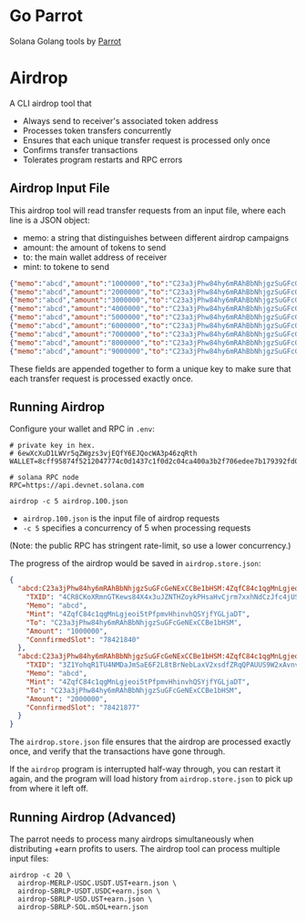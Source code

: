 # Go Parrot

Solana Golang tools by [Parrot](https://parrot.fi)

# Airdrop

A CLI airdrop tool that

- Always send to receiver's associated token address
- Processes token transfers concurrently
- Ensures that each unique transfer request is processed only once
- Confirms transfer transactions
- Tolerates program restarts and RPC errors

## Airdrop Input File

This airdrop tool will read transfer requests from an input file, where each
line is a JSON object:

- memo: a string that distinguishes between different airdrop campaigns
- amount: the amount of tokens to send
- to: the main wallet address of receiver
- mint: to tokene to send

```json
{"memo":"abcd","amount":"1000000","to":"C23a3jPhw84hy6mRAhBbNhjgzSuGFcGeNExCCBe1bHSM","mint":"4ZqfC84c1qgMnLgjeoi5tPfpmvHhinvhQSYjfYGLjaDT"}
{"memo":"abcd","amount":"2000000","to":"C23a3jPhw84hy6mRAhBbNhjgzSuGFcGeNExCCBe1bHSM","mint":"4ZqfC84c1qgMnLgjeoi5tPfpmvHhinvhQSYjfYGLjaDT"}
{"memo":"abcd","amount":"3000000","to":"C23a3jPhw84hy6mRAhBbNhjgzSuGFcGeNExCCBe1bHSM","mint":"4ZqfC84c1qgMnLgjeoi5tPfpmvHhinvhQSYjfYGLjaDT"}
{"memo":"abcd","amount":"4000000","to":"C23a3jPhw84hy6mRAhBbNhjgzSuGFcGeNExCCBe1bHSM","mint":"4ZqfC84c1qgMnLgjeoi5tPfpmvHhinvhQSYjfYGLjaDT"}
{"memo":"abcd","amount":"5000000","to":"C23a3jPhw84hy6mRAhBbNhjgzSuGFcGeNExCCBe1bHSM","mint":"4ZqfC84c1qgMnLgjeoi5tPfpmvHhinvhQSYjfYGLjaDT"}
{"memo":"abcd","amount":"6000000","to":"C23a3jPhw84hy6mRAhBbNhjgzSuGFcGeNExCCBe1bHSM","mint":"4ZqfC84c1qgMnLgjeoi5tPfpmvHhinvhQSYjfYGLjaDT"}
{"memo":"abcd","amount":"7000000","to":"C23a3jPhw84hy6mRAhBbNhjgzSuGFcGeNExCCBe1bHSM","mint":"4ZqfC84c1qgMnLgjeoi5tPfpmvHhinvhQSYjfYGLjaDT"}
{"memo":"abcd","amount":"8000000","to":"C23a3jPhw84hy6mRAhBbNhjgzSuGFcGeNExCCBe1bHSM","mint":"4ZqfC84c1qgMnLgjeoi5tPfpmvHhinvhQSYjfYGLjaDT"}
{"memo":"abcd","amount":"9000000","to":"C23a3jPhw84hy6mRAhBbNhjgzSuGFcGeNExCCBe1bHSM","mint":"4ZqfC84c1qgMnLgjeoi5tPfpmvHhinvhQSYjfYGLjaDT"}
```

These fields are appended together to form a unique key to make sure that
each transfer request is processed exactly once.

## Running Airdrop

Configure your wallet and RPC in `.env`:

```
# private key in hex.
# 6ewXcXuD1LWVr5qZWgzs3vjEQfY6EJQocWA3p46zqRth
WALLET=8cff95874f5212047774c0d1437c1f0d2c04ca400a3b2f706edee7b179392fd0540294506b9309e39f1a6ddd928903d32d3ecdac7ed355da139837ea1f821b86

# solana RPC node
RPC=https://api.devnet.solana.com
```

```
airdrop -c 5 airdrop.100.json
```

- `airdrop.100.json` is the input file of airdrop requests
- `-c 5` specifies a concurrency of 5 when processing requests

(Note: the public RPC has stringent rate-limit, so use a lower concurrency.)

The progress of the airdrop would be saved in `airdrop.store.json`:

```json
{
  "abcd:C23a3jPhw84hy6mRAhBbNhjgzSuGFcGeNExCCBe1bHSM:4ZqfC84c1qgMnLgjeoi5tPfpmvHhinvhQSYjfYGLjaDT:1000000": {
    "TXID": "4CR8CKoXRmnGTKews84X4x3uJZNTHZoykPHsaHvCjrm7xxhNdCzJfc4jUSn9sCTzPi3h7MMrZPvJCKywxrRy2Czb",
    "Memo": "abcd",
    "Mint": "4ZqfC84c1qgMnLgjeoi5tPfpmvHhinvhQSYjfYGLjaDT",
    "To": "C23a3jPhw84hy6mRAhBbNhjgzSuGFcGeNExCCBe1bHSM",
    "Amount": "1000000",
    "ConnfirmedSlot": "78421840"
  },
  "abcd:C23a3jPhw84hy6mRAhBbNhjgzSuGFcGeNExCCBe1bHSM:4ZqfC84c1qgMnLgjeoi5tPfpmvHhinvhQSYjfYGLjaDT:2000000": {
    "TXID": "3Z1YohqR1TU4NMDaJmSaE6F2L8tBrNebLaxV2xsdfZRqQPAUUS9W2xAvnv77awMcaBZusDJ8DLf6NdgMKzepV5k8",
    "Memo": "abcd",
    "Mint": "4ZqfC84c1qgMnLgjeoi5tPfpmvHhinvhQSYjfYGLjaDT",
    "To": "C23a3jPhw84hy6mRAhBbNhjgzSuGFcGeNExCCBe1bHSM",
    "Amount": "2000000",
    "ConnfirmedSlot": "78421877"
  }
}
```

The `airdrop.store.json` file ensures that the airdrop are processed exactly once, and verify that the transactions have gone through.

If the `airdrop` program is interrupted half-way through, you can restart it
again, and the program will load history from `airdrop.store.json` to pick up from where it left off.

## Running Airdrop (Advanced)

The parrot needs to process many airdrops simultaneously when distributing +earn profits to users. The airdrop tool can process multiple input files:

```
airdrop -c 20 \
  airdrop-MERLP-USDC.USDT.UST+earn.json \
  airdrop-SBRLP-USDT.USDC+earn.json \
  airdrop-SBRLP-USD.UST+earn.json \
  airdrop-SBRLP-SOL.mSOL+earn.json
```
